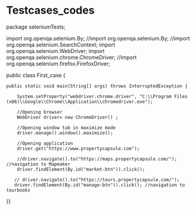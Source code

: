 # Testcases_codes

 package seleniumTests;
  
import org.openqa.selenium.By;
//import org.openqa.selenium.By;
//import org.openqa.selenium.SearchContext;
import org.openqa.selenium.WebDriver;
import org.openqa.selenium.chrome.ChromeDriver;
//import org.openqa.selenium.firefox.FirefoxDriver;

public class First_case {
	
    public static void main(String[] args) throws InterruptedException {

        System.setProperty("webdriver.chrome.driver", "C:\\Program Files (x86)\\Google\\Chrome\\Application\\chromedriver.exe"); 
        
        //Opening browser
        WebDriver driver= new ChromeDriver() ;
        
        //Opening window tab in maximize mode
        driver.manage().window().maximize();
        
        //Opening application
        driver.get("https://www.propertycapsule.com");
        
        //driver.navigate().to("https://maps.propertycapsule.com/"); //navigation to Mapmaker
        driver.findElement(By.id("market-btn")).click();
        
       // driver.navigate().to("https://tours.propertycapsule.com/");
       driver.findElement(By.id("manage-btn")).click(); //navigation to tourbooks
	
}}
